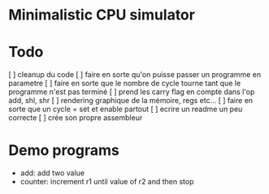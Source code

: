 # Minimalistic CPU simulator 


# Todo
[ ] cleanup du code 
[ ] faire en sorte qu'on puisse passer un programme en parametre 
[ ] faire en sorte que le nombre de cycle tourne tant que le programme n'est pas terminé 
[ ] prend les carry flag en compte dans l'op add, shl, shr
[ ] rendering graphique de la mémoire, regs etc...
[ ] faire en sorte que un cycle = set et enable partout
[ ] ecrire un readme un peu correcte 
[ ] crée son propre assembleur 



# Demo programs

- add: add two value 
- counter: increment r1 until value of r2 and then stop
